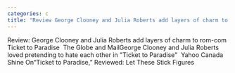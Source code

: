```yaml
---
categories: c
title: "Review George Clooney and Julia Roberts add layers of charm to romcom Ticket to Paradise  The Globe and Mail"
---
```

Review: George Clooney and Julia Roberts add layers of charm to rom-com Ticket to Paradise&nbsp;&nbsp;The Globe and MailGeorge Clooney and Julia Roberts loved pretending to hate each other in "Ticket to Paradise"&nbsp;&nbsp;Yahoo Canada Shine On“Ticket to Paradise,” Reviewed: Let These Stick Figures